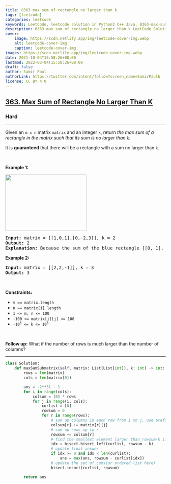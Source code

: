 ```yaml
---
title: 0363 max sum of rectangle no larger than k
tags: [leetcode]
categories: leetcode
keywords: LeetCode, leetcode solution in Python3 C++ Java, 0363-max-sum-of-rectangle-no-larger-than-k solution
description: 0363 max sum of rectangle no larger than k LeetCode Solution Explained
cover:
    image: https://scdn.netlify.app/img/leetcode-cover-img.webp
    alt: leetcode-cover-img
    caption: leetcode-cover-img
images: https://scdn.netlify.app/img/leetcode-cover-img.webp
date: 2021-10-04T15:58:26+08:00
lastmod: 2022-03-04T15:58:26+08:00
draft: false
author: Samir Paul
authorLink: https://twitter.com/intent/follow?screen_name=SamirPaulb
license: CC BY 4.0
---
```



<h2><a href="https://leetcode.com/problems/max-sum-of-rectangle-no-larger-than-k/">363. Max Sum of Rectangle No Larger Than K</a></h2><h3>Hard</h3><hr><div><p>Given an <code>m x n</code> matrix <code>matrix</code> and an integer <code>k</code>, return <em>the max sum of a rectangle in the matrix such that its sum is no larger than</em> <code>k</code>.</p>

<p>It is <strong>guaranteed</strong> that there will be a rectangle with a sum no larger than <code>k</code>.</p>

<p>&nbsp;</p>
<p><strong class="example">Example 1:</strong></p>
<img alt="" src="https://assets.leetcode.com/uploads/2021/03/18/sum-grid.jpg" style="width: 255px; height: 176px;">
<pre><strong>Input:</strong> matrix = [[1,0,1],[0,-2,3]], k = 2
<strong>Output:</strong> 2
<strong>Explanation:</strong> Because the sum of the blue rectangle [[0, 1], [-2, 3]] is 2, and 2 is the max number no larger than k (k = 2).
</pre>

<p><strong class="example">Example 2:</strong></p>

<pre><strong>Input:</strong> matrix = [[2,2,-1]], k = 3
<strong>Output:</strong> 3
</pre>

<p>&nbsp;</p>
<p><strong>Constraints:</strong></p>

<ul>
	<li><code>m == matrix.length</code></li>
	<li><code>n == matrix[i].length</code></li>
	<li><code>1 &lt;= m, n &lt;= 100</code></li>
	<li><code>-100 &lt;= matrix[i][j] &lt;= 100</code></li>
	<li><code>-10<sup>5</sup> &lt;= k &lt;= 10<sup>5</sup></code></li>
</ul>

<p>&nbsp;</p>
<p><strong>Follow up:</strong> What if the number of rows is much larger than the number of columns?</p>
</div>

---




```python
class Solution:
    def maxSumSubmatrix(self, matrix: List[List[int]], k: int) -> int:
        rows = len(matrix)
        cols = len(matrix[0])

        ans = -2**31 - 1
        for i in range(cols):
            colsum = [0] * rows
            for j in range(i, cols):
                curlist = [0]
                rowsum = 0
                for r in range(rows):
                    # sum up columns in each row from i to j, use prefix sum to speed up
                    colsum[r] += matrix[r][j]
                    # sum up rows up to r
                    rowsum += colsum[r]
                    # find the smallest element larger than rowsum-k if exists
                    idx = bisect.bisect_left(curlist, rowsum - k)
                    # update final answer
                    if idx >= 0 and idx < len(curlist):
                        ans = max(ans, rowsum - curlist[idx])
                    # update the set of cums(or ordered list here)
                    bisect.insort(curlist, rowsum)

        return ans              
```
